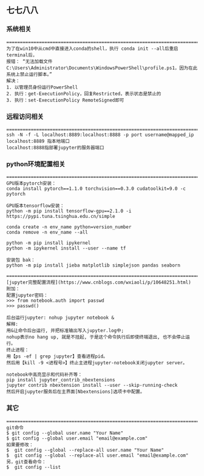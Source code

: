 ## 七七八八

### 系统相关
    ==============================================================================
    为了在win10中从cmd中直接进入conda的shell，执行 conda init --all后重启terminal后，
    报错： “无法加载文件 C:\Users\Administrator\Documents\WindowsPowerShell\profile.ps1，因为在此系统上禁止运行脚本。” 
    解决：
    1. 以管理员身份运行PowerShell
    2. 执行：get-ExecutionPolicy，回复Restricted，表示状态是禁止的
    3. 执行：set-ExecutionPolicy RemoteSigned即可

### 远程访问相关
    ==============================================================================
    ssh -N -f -L localhost:8889:localhost:8888 -p port username@mapped_ip  
    localhost:8889 指本地端口   
    localhost:8888指部署jupyter的服务器端口  

### python环境配置相关
    ==============================================================================
    GPU版本pytorch安装：  
    conda install pytorch==1.1.0 torchvision==0.3.0 cudatoolkit=9.0 -c pytorch

    GPU版本tensorflow安装：  
    python -m pip install tensorflow-gpu==2.1.0 -i https://pypi.tuna.tsinghua.edu.cn/simple

    conda create -n env_name python=version_number
    conda remove -n env_name --all

    python -m pip install ipykernel  
    python -m ipykernel install --user --name tf

    安装包 bak：
    python -m pip install jieba matplotlib simplejson pandas seaborn

    ==============================================================================
    [jupyter完整配置流程](https://www.cnblogs.com/wxiaoli/p/10648251.html)
    附加：
    配置jupyter密码：  
    >>> from notebook.auth import passwd  
    >>> passwd() 

    后台运行jupyter: nohup jupyter notebook &  
    解释:   
    用&让命令后台运行, 并把标准输出写入jupyter.log中;  
    nohup表示no hang up, 就是不挂起, 于是这个命令执行后即使终端退出, 也不会停止运行。  
    终止进程：  
    用【ps -ef | grep jupyter】查看进程pid。 
    然后用【kill -9 <进程号>】终止主进程jupyter-notebook关闭jupyter server。   

    notebook中高亮显示和代码补齐等：
    pip install jupyter_contrib_nbextensions
    jupyter contrib nbextension install --user --skip-running-check
    然后开启jupyter服务后在主界面[Nbextensions]选项卡中配置。

### 其它
    ==============================================================================
    git命令
    $ git config --global user.name "Your Name"
    $ git config --global user.email "email@example.com"
    如果要修改：
    $  git config --global --replace-all user.name "Your Name"
    $  git config --global --replace-all user.email "email@example.com" 
    另，git查看命令： 
    $  git config --list 
